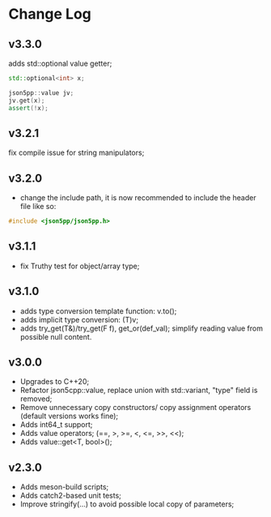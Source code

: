 # Change Log

## v3.3.0

adds std::optional<T> value getter;

```c++
std::optional<int> x;

json5pp::value jv;
jv.get(x);
assert(!x);
```


## v3.2.1

fix compile issue for string manipulators;


## v3.2.0

- change the include path, it is now recommended to include the header file like so:

```cpp
#include <json5pp/json5pp.h>
```

## v3.1.1

- fix Truthy test for object/array type;

## v3.1.0

- adds type conversion template function: v.to<T>();
- adds implicit type conversion: (T)v;
- adds try_get(T&)/try_get(F f), get_or(def_val);
  simplify reading value from possible null content.

## v3.0.0

- Upgrades to C++20;
- Refactor json5cpp::value, replace union with std::variant, "type" field is removed;
- Remove unnecessary copy constructors/ copy assignment operators (default versions works fine);
- Adds int64_t support;
- Adds value operators; (==, >, >=, <, <=, >>, <<);
- Adds value::get<T, bool>();

## v2.3.0

- Adds meson-build scripts;
- Adds catch2-based unit tests;
- Improve stringify(...) to avoid possible local copy of parameters;
